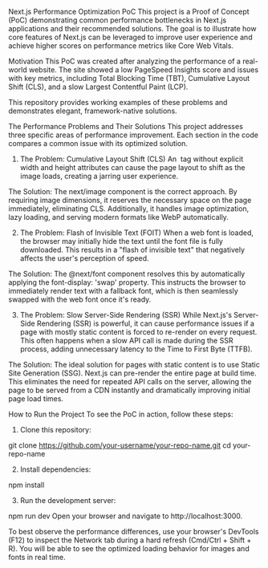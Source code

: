 Next.js Performance Optimization PoC
This project is a Proof of Concept (PoC) demonstrating common performance bottlenecks in Next.js applications and their recommended solutions. The goal is to illustrate how core features of Next.js can be leveraged to improve user experience and achieve higher scores on performance metrics like Core Web Vitals.

Motivation
This PoC was created after analyzing the performance of a real-world website. The site showed a low PageSpeed Insights score and issues with key metrics, including Total Blocking Time (TBT), Cumulative Layout Shift (CLS), and a slow Largest Contentful Paint (LCP).

This repository provides working examples of these problems and demonstrates elegant, framework-native solutions.

The Performance Problems and Their Solutions
This project addresses three specific areas of performance improvement. Each section in the code compares a common issue with its optimized solution.

1. The Problem: Cumulative Layout Shift (CLS)
An <img> tag without explicit width and height attributes can cause the page layout to shift as the image loads, creating a jarring user experience.

The Solution: The next/image component is the correct approach. By requiring image dimensions, it reserves the necessary space on the page immediately, eliminating CLS. Additionally, it handles image optimization, lazy loading, and serving modern formats like WebP automatically.

2. The Problem: Flash of Invisible Text (FOIT)
When a web font is loaded, the browser may initially hide the text until the font file is fully downloaded. This results in a "flash of invisible text" that negatively affects the user's perception of speed.

The Solution: The @next/font component resolves this by automatically applying the font-display: 'swap' property. This instructs the browser to immediately render text with a fallback font, which is then seamlessly swapped with the web font once it's ready.

3. The Problem: Slow Server-Side Rendering (SSR)
While Next.js's Server-Side Rendering (SSR) is powerful, it can cause performance issues if a page with mostly static content is forced to re-render on every request. This often happens when a slow API call is made during the SSR process, adding unnecessary latency to the Time to First Byte (TTFB).

The Solution: The ideal solution for pages with static content is to use Static Site Generation (SSG). Next.js can pre-render the entire page at build time. This eliminates the need for repeated API calls on the server, allowing the page to be served from a CDN instantly and dramatically improving initial page load times.

How to Run the Project
To see the PoC in action, follow these steps:

1. Clone this repository:

git clone https://github.com/your-username/your-repo-name.git
cd your-repo-name

2. Install dependencies:

npm install

3. Run the development server:

npm run dev
Open your browser and navigate to http://localhost:3000.

To best observe the performance differences, use your browser's DevTools (F12) to inspect the Network tab during a hard refresh (Cmd/Ctrl + Shift + R). You will be able to see the optimized loading behavior for images and fonts in real time.